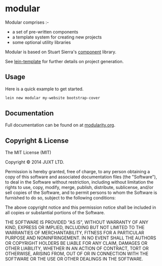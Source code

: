# modular

Modular comprises :-

* a set of pre-written components
* a template system for creating new projects
* some optional utility libraries

Modular is based on Stuart Sierra's
[component](https://github.com/stuartsierra/component) library.

See [lein-template](lein-template/README.md) for further details on
project generation.

## Usage

Here is a quick example to get started.

```clojure
lein new modular my-website bootstrap-cover
```

## Documentation

Full documentation can be found on at [modularity.org](http://modularity.org).

## Copyright & License

The MIT License (MIT)

Copyright © 2014 JUXT LTD.

Permission is hereby granted, free of charge, to any person obtaining a copy of this software and associated documentation files (the "Software"), to deal in the Software without restriction, including without limitation the rights to use, copy, modify, merge, publish, distribute, sublicense, and/or sell copies of the Software, and to permit persons to whom the Software is furnished to do so, subject to the following conditions:

The above copyright notice and this permission notice shall be included in all copies or substantial portions of the Software.

THE SOFTWARE IS PROVIDED "AS IS", WITHOUT WARRANTY OF ANY KIND, EXPRESS OR IMPLIED, INCLUDING BUT NOT LIMITED TO THE WARRANTIES OF MERCHANTABILITY, FITNESS FOR A PARTICULAR PURPOSE AND NONINFRINGEMENT. IN NO EVENT SHALL THE AUTHORS OR COPYRIGHT HOLDERS BE LIABLE FOR ANY CLAIM, DAMAGES OR OTHER LIABILITY, WHETHER IN AN ACTION OF CONTRACT, TORT OR OTHERWISE, ARISING FROM, OUT OF OR IN CONNECTION WITH THE SOFTWARE OR THE USE OR OTHER DEALINGS IN THE SOFTWARE.
